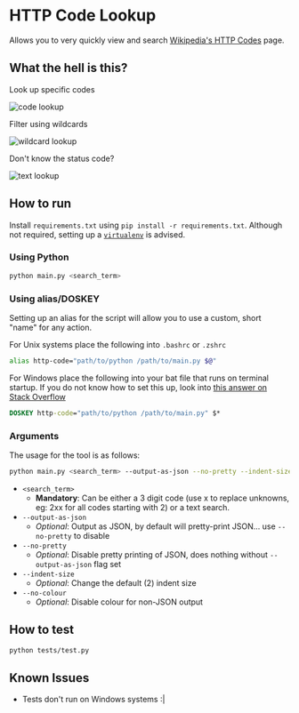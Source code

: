 # HTTP Code Lookup
Allows you to very quickly view and search [Wikipedia's HTTP Codes](https://en.wikipedia.org/wiki/List_of_HTTP_status_codes) page.

## What the hell is this?
Look up specific codes

![code lookup](https://i.ibb.co/vBWgJS1/image.png)

Filter using wildcards

![wildcard lookup](https://i.ibb.co/CWZ3ZW1/image.png)

Don't know the status code?

![text lookup](https://i.ibb.co/9TQgxtw/image.png)


## How to run
Install `requirements.txt` using `pip install -r requirements.txt`. Although not required, setting up a [`virtualenv`](https://www.freecodecamp.org/news/how-to-setup-virtual-environments-in-python/) is advised.

### Using Python
```bash
python main.py <search_term>
```

### Using alias/DOSKEY
Setting up an alias for the script will allow you to use a custom, short "name" for any action.

For Unix systems place the following into `.bashrc` or `.zshrc`
```bash
alias http-code="path/to/python /path/to/main.py $@"
```

For Windows place the following into your bat file that runs on terminal startup. If you do not know how to set this up, look into [this answer on Stack Overflow](https://superuser.com/questions/1749663/add-launch-commands-to-command-prompt-in-windows-terminal)
```bat
DOSKEY http-code="path/to/python /path/to/main.py" $*
```


### Arguments
The usage for the tool is as follows:
```bash
python main.py <search_term> --output-as-json --no-pretty --indent-size --no-colour
```
* `<search_term>`
  * **Mandatory**: Can be either a 3 digit code (use x to replace unknowns, eg: 2xx for all codes starting with 2) or a text search.
* `--output-as-json`
  * _Optional_: Output as JSON, by default will pretty-print JSON... use `--no-pretty` to disable
* `--no-pretty`
  * _Optional_: Disable pretty printing of JSON, does nothing without `--output-as-json` flag set
* `--indent-size`
  * _Optional_: Change the default (2) indent size
* `--no-colour`
  * _Optional_: Disable colour for non-JSON output


## How to test
```bash
python tests/test.py
```

## Known Issues
* Tests don't run on Windows systems :|
